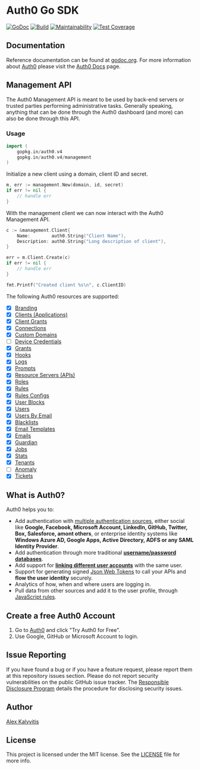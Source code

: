# Auth0 Go SDK

[![GoDoc](https://godoc.org/gopkg.in/auth0.v4?status.svg)](https://godoc.org/gopkg.in/auth0.v4)
[![Build](https://github.com/go-auth0/auth0/workflows/Build/badge.svg)](https://github.com/go-auth0/auth0/actions?query=branch%3Amaster)
[![Maintainability](https://img.shields.io/codeclimate/maintainability/go-auth0/auth0)](https://codeclimate.com/github/go-auth0/auth0/maintainability)
[![Test Coverage](https://img.shields.io/codeclimate/coverage/go-auth0/auth0)](https://codeclimate.com/github/go-auth0/auth0/test_coverage)

## Documentation

Reference documentation can be found at [godoc.org](https://godoc.org/gopkg.in/auth0.v1). For more information about [Auth0](http://auth0.com/) please visit the [Auth0 Docs](http://docs.auth0.com/) page.

## Management API

The Auth0 Management API is meant to be used by back-end servers or trusted parties performing administrative tasks. Generally speaking, anything that can be done through the Auth0 dashboard (and more) can also be done through this API.

### Usage

```go
import (
	gopkg.in/auth0.v4
	gopkg.in/auth0.v4/management
)
```

Initialize a new client using a domain, client ID and secret.

```go
m, err := management.New(domain, id, secret)
if err != nil {
	// handle err
}
```

With the management client we can now interact with the Auth0 Management API.

```go
c := &management.Client{
	Name:        auth0.String("Client Name"),
	Description: auth0.String("Long description of client"),
}

err = m.Client.Create(c)
if err != nil {
	// handle err
}

fmt.Printf("Created client %s\n", c.ClientID)
```

The following Auth0 resources are supported:

- [x] [Branding](https://auth0.com/docs/api/management/v2/#!/Branding/get_branding)
- [x] [Clients (Applications)](https://auth0.com/docs/api/management/v2#!/Clients/get_clients)
- [x] [Client Grants](https://auth0.com/docs/api/management/v2#!/Client_Grants/get_client_grants)
- [x] [Connections](https://auth0.com/docs/api/management/v2#!/Connections/get_connections)
- [x] [Custom Domains](https://auth0.com/docs/api/management/v2#!/Custom_Domains/get_custom_domains)
- [ ] [Device Credentials](https://auth0.com/docs/api/management/v2#!/Device_Credentials/get_device_credentials)
- [x] [Grants](https://auth0.com/docs/api/management/v2#!/Grants/get_grants)
- [x] [Hooks](https://auth0.com/docs/api/management/v2#!/Hooks/get_hooks)
- [x] [Logs](https://auth0.com/docs/api/management/v2#!/Logs/get_logs)
- [x] [Prompts](https://auth0.com/docs/api/management/v2#!/Prompts/get_prompts)
- [x] [Resource Servers (APIs)](https://auth0.com/docs/api/management/v2#!/Resource_Servers/get_resource_servers)
- [x] [Roles](https://auth0.com/docs/api/management/v2#!/Roles)
- [x] [Rules](https://auth0.com/docs/api/management/v2#!/Rules/get_rules)
- [x] [Rules Configs](https://auth0.com/docs/api/management/v2#!/Rules_Configs/get_rules_configs)
- [x] [User Blocks](https://auth0.com/docs/api/management/v2#!/User_Blocks/get_user_blocks)
- [x] [Users](https://auth0.com/docs/api/management/v2#!/Users/get_users)
- [x] [Users By Email](https://auth0.com/docs/api/management/v2#!/Users_By_Email/get_users_by_email)
- [x] [Blacklists](https://auth0.com/docs/api/management/v2#!/Blacklists/get_tokens)
- [x] [Email Templates](https://auth0.com/docs/api/management/v2#!/Email_Templates/get_email_templates_by_templateName)
- [x] [Emails](https://auth0.com/docs/api/management/v2#!/Emails/get_provider)
- [x] [Guardian](https://auth0.com/docs/api/management/v2#!/Guardian/get_factors)
- [x] [Jobs](https://auth0.com/docs/api/management/v2#!/Jobs/get_jobs_by_id)
- [x] [Stats](https://auth0.com/docs/api/management/v2#!/Stats/get_active_users)
- [x] [Tenants](https://auth0.com/docs/api/management/v2#!/Tenants/get_settings)
- [ ] [Anomaly](https://auth0.com/docs/api/management/v2#!/Anomaly/get_ips_by_id)
- [x] [Tickets](https://auth0.com/docs/api/management/v2#!/Tickets/post_email_verification)

## What is Auth0?

Auth0 helps you to:

* Add authentication with [multiple authentication sources](https://docs.auth0.com/identityproviders), either social like **Google, Facebook, Microsoft Account, LinkedIn, GitHub, Twitter, Box, Salesforce, amont others**, or enterprise identity systems like **Windows Azure AD, Google Apps, Active Directory, ADFS or any SAML Identity Provider**.
* Add authentication through more traditional **[username/password databases](https://docs.auth0.com/mysql-connection-tutorial)**.
* Add support for **[linking different user accounts](https://docs.auth0.com/link-accounts)** with the same user.
* Support for generating signed [Json Web Tokens](https://docs.auth0.com/jwt) to call your APIs and **flow the user identity** securely.
* Analytics of how, when and where users are logging in.
* Pull data from other sources and add it to the user profile, through [JavaScript rules](https://docs.auth0.com/rules).

## Create a free Auth0 Account

1.  Go to [Auth0](https://auth0.com) and click "Try Auth0 for Free".
2.  Use Google, GitHub or Microsoft Account to login.

## Issue Reporting

If you have found a bug or if you have a feature request, please report them at this repository issues section. Please do not report security vulnerabilities on the public GitHub issue tracker. The [Responsible Disclosure Program](https://auth0.com/whitehat) details the procedure for disclosing security issues.

## Author

[Alex Kalyvitis](https://github.com/alexkappa)

## License

This project is licensed under the MIT license. See the [LICENSE](LICENSE) file for more info.
